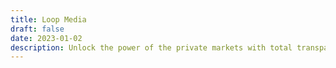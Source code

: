 ```yaml
---
title: Loop Media
draft: false
date: 2023-01-02
description: Unlock the power of the private markets with total transparency & flexibility.
---
```

